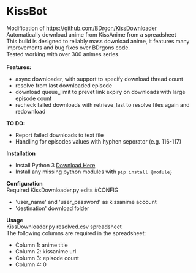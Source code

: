 # KissBot
Modification of https://github.com/BDrgon/KissDownloader<br>
Automatically download anime from KissAnime from a spreadsheet<br>
This build is designed to reliably mass download anime, it features many improvements and bug fixes over BDrgons code.<br>
Tested working with over 300 animes series.<br>
<br>
**Features:**
* async downloader, with support to specify download thread count
* resolve from last downloaded episode
* download queue_limit to prevet link expiry on downloads with large episode count
* recheck failed downloads with retrieve_last to resolve files again and redownload

**TO DO:**
* Report failed downloads to text file
* Handling for episodes values with hyphen seporator (e.g. 116-117)

**Installation**
* Install Python 3 [Download Here](https://www.python.org/downloads/)
* Install any missing python modules with `pip install {module}`

**Configuration**<br>
Required KissDownloader.py edits #CONFIG<br>
* 'user_name' and 'user_password' as kissanime account
* 'destination' download folder

**Usage**<br>
KissDownloader.py resolved.csv spreadsheet<br>
The following columns are required in the spreadsheet:<br>
* Column 1: anime title
* Column 2: kissanime url
* Column 3: episode count
* Column 4: 0
